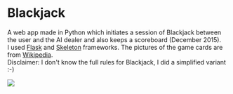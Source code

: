 # Blackjack

A web app made in Python which initiates a session of Blackjack between the user and the AI dealer and also keeps a scoreboard (December 2015). <br/>
I used <a href="http://flask.pocoo.org/">Flask</a> and <a href="http://getskeleton.com/">Skeleton</a> frameworks. The pictures of the game cards are from <a href="https://en.wikipedia.org/wiki/Standard_52-card_deck">Wikipedia</a>.<br/>
Disclaimer: I don't know the full rules for Blackjack, I did a simplified variant :-)<br/>

<img src="http://i67.tinypic.com/dggxuo.jpg"/>
